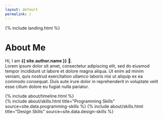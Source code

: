 ```yaml
---
layout: default
permalink: /
---
```


{% include landing.html %}
# **About Me**

Hi, I am **{{ site.author.name }}** :wave:.<br>
Lorem ipsum dolor sit amet, consectetur adipiscing elit, sed do eiusmod tempor incididunt ut labore et dolore magna aliqua. Ut enim ad minim veniam, quis nostrud exercitation ullamco laboris nisi ut aliquip ex ea commodo consequat. Duis aute irure dolor in reprehenderit in voluptate velit esse cillum dolore eu fugiat nulla pariatur.

<div class="row">
{% include about/timeline.html %}
</div>


<div class="row">
{% include about/skills.html title="Programming Skills" source=site.data.programming-skills %}
{% include about/skills.html title="Design Skills" source=site.data.design-skills %}
</div>